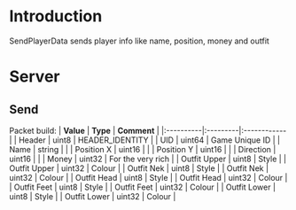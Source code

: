 # Introduction #
SendPlayerData sends player info like name, position, money and outfit

# Server #

## Send ##
Packet build:
| **Value** | **Type** | **Comment** |
|:----------|:---------|:------------|
| Header    | uint8    | HEADER\_IDENTITY |
| UID       | uint64   | Game Unique ID |
| Name      | string   |             |
| Position X | uint16   |             |
| Position Y | uint16   |             |
| Direction | uint16   |             |
| Money     | uint32   | For the very rich |
| Outfit Upper | uint8    | Style       |
| Outfit Upper | uint32   | Colour      |
| Outfit Nek | uint8    | Style       |
| Outfit Nek | uint32   | Colour      |
| Outfit Head | uint8    | Style       |
| Outfit Head | uint32   | Colour      |
| Outfit Feet | uint8    | Style       |
| Outfit Feet | uint32   | Colour      |
| Outfit Lower | uint8    | Style       |
| Outfit Lower | uint32   | Colour      |